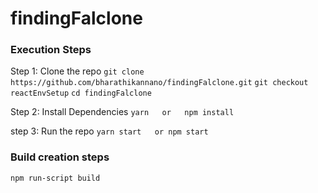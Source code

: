 # findingFalclone

### Execution Steps

Step 1: Clone the repo
```git clone https://github.com/bharathikannano/findingFalclone.git```
```git checkout reactEnvSetup```
```cd findingFalclone```


Step 2: Install Dependencies 
```yarn   or   npm install```

step 3: Run the repo
```yarn start   or npm start```


### Build creation steps
          
```npm run-script build```

